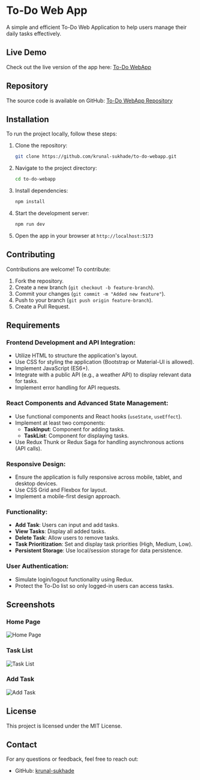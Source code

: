 # To-Do Web App

A simple and efficient To-Do Web Application to help users manage their daily tasks effectively.

## Live Demo
Check out the live version of the app here: [To-Do WebApp](https://to-do-webapp-two.vercel.app/)

## Repository
The source code is available on GitHub: [To-Do WebApp Repository](https://github.com/krunal-sukhade/to-do-webapp)



## Installation
To run the project locally, follow these steps:

1. Clone the repository:
   ```sh
   git clone https://github.com/krunal-sukhade/to-do-webapp.git
   ```
2. Navigate to the project directory:
   ```sh
   cd to-do-webapp
   ```
3. Install dependencies:
   ```sh
   npm install
   ```
4. Start the development server:
   ```sh
   npm run dev
   ```
5. Open the app in your browser at `http://localhost:5173`

## Contributing
Contributions are welcome! To contribute:
1. Fork the repository.
2. Create a new branch (`git checkout -b feature-branch`).
3. Commit your changes (`git commit -m "Added new feature"`).
4. Push to your branch (`git push origin feature-branch`).
5. Create a Pull Request.

## Requirements

### Frontend Development and API Integration:
- Utilize HTML to structure the application's layout.
- Use CSS for styling the application (Bootstrap or Material-UI is allowed).
- Implement JavaScript (ES6+).
- Integrate with a public API (e.g., a weather API) to display relevant data for tasks.
- Implement error handling for API requests.

### React Components and Advanced State Management:
- Use functional components and React hooks (`useState`, `useEffect`).
- Implement at least two components:
  - **TaskInput**: Component for adding tasks.
  - **TaskList**: Component for displaying tasks.
- Use Redux Thunk or Redux Saga for handling asynchronous actions (API calls).

### Responsive Design:
- Ensure the application is fully responsive across mobile, tablet, and desktop devices.
- Use CSS Grid and Flexbox for layout.
- Implement a mobile-first design approach.

### Functionality:
- **Add Task**: Users can input and add tasks.
- **View Tasks**: Display all added tasks.
- **Delete Task**: Allow users to remove tasks.
- **Task Prioritization**: Set and display task priorities (High, Medium, Low).
- **Persistent Storage**: Use local/session storage for data persistence.

### User Authentication:
- Simulate login/logout functionality using Redux.
- Protect the To-Do list so only logged-in users can access tasks.


## Screenshots

### Home Page
![Home Page](screenshots/screenshot(173).png)

### Task List
![Task List](screenshots/screenshot(174).png)

### Add Task
![Add Task](screenshots/screenshot(175).png)

## License
This project is licensed under the MIT License.

## Contact
For any questions or feedback, feel free to reach out:
- GitHub: [krunal-sukhade](https://github.com/krunal-sukhade)

